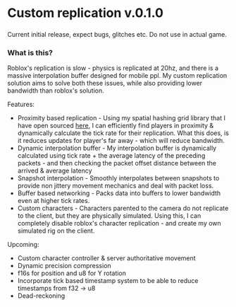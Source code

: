 # Custom replication v.0.1.0

###
Current initial release, expect bugs, glitches etc. Do not use in actual game.

### What is this?
Roblox's replication is slow - physics is replicated at 20hz, and there is a massive interpolation buffer designed for mobile ppl.
My custom replication solution aims to solve both these issues, while also providing lower bandwidth than roblox's solution. 

Features:
* Proximity based replication - Using my spatial hashing grid library that I have open sourced [here](https://parihsz.github.io/Schlop/Grid.html), I can efficiently find players in proximity & dynamically calculate the tick rate for their replication. What this does, is it reduces updates for player's far away - which will reduce bandwidth.
* Dynamic interpolation buffer - My interpolation buffer is dynamically calculated using tick rate + the average latency of the preceding packets - and then checking the packet offset distance between the arrived & average latency
* Snapshot interpolation - Smoothly interpolates between snapshots to provide non jittery movement mechanics and deal with packet loss.
* Buffer based networking - Packs data into buffers to lower bandwidth even at higher tick rates.
* Custom characters - Characters parented to the camera do not replicate to the client, but they are physically simulated. Using this, I can completely disable roblox's character replication - and create my own simulated rig on the client.

Upcoming:
* Custom character controller & server authoritative movement
* Dynamic precision compression 
* f16s for position and u8 for Y rotation
* Incorporate tick based timestamp system to be able to reduce timestamps from f32 -> u8
* Dead-reckoning